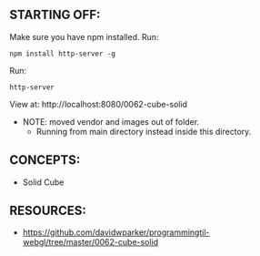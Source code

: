 ## STARTING OFF:

Make sure you have npm installed.
Run:
```
npm install http-server -g
```

Run:
```
http-server
```

View at: http://localhost:8080/0062-cube-solid

* NOTE: moved vendor and images out of folder.
  * Running from main directory instead inside this directory.

## CONCEPTS:

* Solid Cube

## RESOURCES:

* https://github.com/davidwparker/programmingtil-webgl/tree/master/0062-cube-solid
